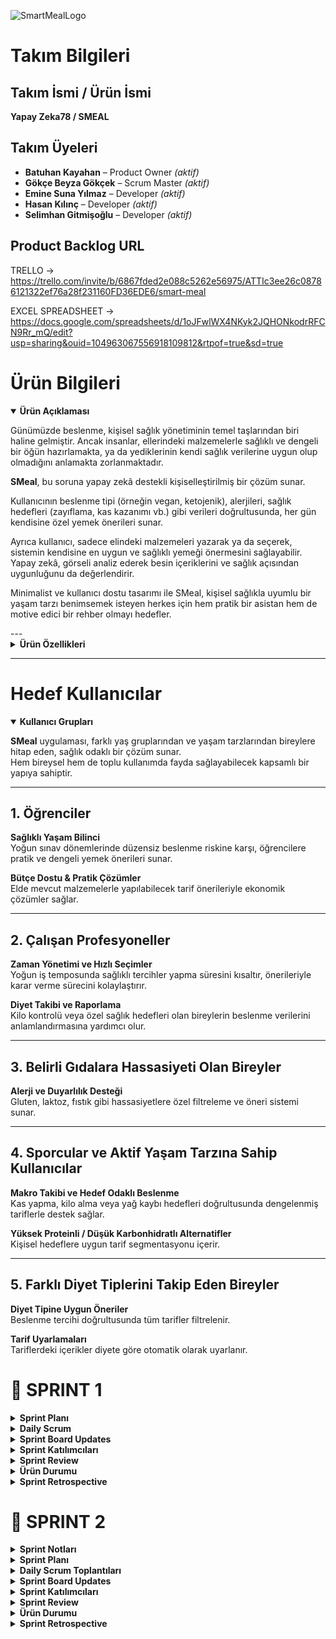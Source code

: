 ![SmartMealLogo](https://github.com/user-attachments/assets/08c000c8-3dbc-4b8d-a88e-b8444787a73c)
# Takım Bilgileri 

## Takım İsmi / Ürün İsmi  
**Yapay Zeka78 / SMEAL**

## Takım Üyeleri  
- **Batuhan Kayahan** – Product Owner _(aktif)_  
- **Gökçe Beyza Gökçek** – Scrum Master _(aktif)_  
- **Emine Suna Yılmaz** – Developer _(aktif)_  
- **Hasan Kılınç** – Developer _(aktif)_  
- **Selimhan Gitmişoğlu** – Developer _(aktif)_

## Product Backlog URL  
TRELLO ->   https://trello.com/invite/b/6867fded2e088c5262e56975/ATTIc3ee26c08786121322ef76a28f231160FD36EDE6/smart-meal


EXCEL SPREADSHEET ->  https://docs.google.com/spreadsheets/d/1oJFwlWX4NKyk2JQHONkodrRFCN9Rr_mQ/edit?usp=sharing&ouid=104963067556918109812&rtpof=true&sd=true

# Ürün Bilgileri 

<details open>
<summary><strong>Ürün Açıklaması</strong></summary>

Günümüzde beslenme, kişisel sağlık yönetiminin temel taşlarından biri haline gelmiştir. Ancak insanlar, ellerindeki malzemelerle sağlıklı ve dengeli bir öğün hazırlamakta, ya da yediklerinin kendi sağlık verilerine uygun olup olmadığını anlamakta zorlanmaktadır.

**SMeal**, bu soruna yapay zekâ destekli kişiselleştirilmiş bir çözüm sunar.

Kullanıcının beslenme tipi (örneğin vegan, ketojenik), alerjileri, sağlık hedefleri (zayıflama, kas kazanımı vb.) gibi verileri doğrultusunda, her gün kendisine özel yemek önerileri sunar.

Ayrıca kullanıcı, sadece elindeki malzemeleri yazarak ya da seçerek, sistemin kendisine en uygun ve sağlıklı yemeği önermesini sağlayabilir. Yapay zekâ, görseli analiz ederek besin içeriklerini ve sağlık açısından uygunluğunu da değerlendirir.

Minimalist ve kullanıcı dostu tasarımı ile SMeal, kişisel sağlıkla uyumlu bir yaşam tarzı benimsemek isteyen herkes için hem pratik bir asistan hem de motive edici bir rehber olmayı hedefler.

</details>
---
<details>
<summary><strong>Ürün Özellikleri</strong></summary>

### 1. Giriş Sayfası: Profil Bazlı Kişiselleştirme

Kullanıcılar yaş, cinsiyet, boy, kilo, aktivite seviyesi, diyet tercihi, alerjiler ve sağlık hedefleri gibi bilgileri içeren detaylı bir profil oluşturur. Uygulama bu bilgiler doğrultusunda:

- Vücut kitle indeksi (BMI) hesaplaması yapar  
- Hedef doğrultusunda kalori ve makro besin ihtiyaçlarını belirler  
- Diyet etiketlerini oluşturur (ör. ketojenik, vegan, düşük karbonhidrat vs.)

---

### 2. Kişiselleştirilmiş Yemek Önerileri Sayfası

Uygulama, kullanıcı profilindeki bilgilerle **Gemini 2.0** kullanarak öneriler üretir. Her yemek önerisi:

- Toplam kalori, protein, karbonhidrat, yağ miktarı  
- Hazırlama süresi ve zorluk seviyesi  
- Tarifin neden uygun olduğu bilgisi  
- Gereken tüm malzemeler ve hazırlanış adımları içerir

Sistem, alerji ya da diyet dışı içerikleri filtreleyerek kişiye özel ve güvenli öneriler sunar.

---

### 3. AI ile Görsel Yemek Analizi Sayfası

Kullanıcı, yediği yemeğin fotoğrafını yükleyerek besin içerik analizi alabilir. Özellik demo aşamasında statik eşleştirme mantığıyla çalışır:

- Görsel alımı (kamera veya galeri)  
- Görüntü sınıflandırması  
- Kalori ve makro tahmini  
- Kullanıcıya özel uygunluk değerlendirmesi

Bu ekran, AI’nın temel besin tanıma gücünü deneyimletmeyi hedefler.

---

### 4. Elimdekiler ile Tarifler Sayfası

Kullanıcı elindeki malzemeleri metinle ya da butonlarla girer. Sistem, bu malzemelere göre Gemini ile tarif önerisi sunar:

- Eksik malzeme durumunda uyarı verir  
- Hazırlanabilirlik derecesini belirtir  
- Gerekli ek malzemeleri sıralar

---

### 5. Ek Özellikler

#### Tarif Detayları

- Kalori, protein, karbonhidrat, yağ gibi temel besin değerleri  
- Malzeme listesi ve ölçüleri  
- Adım adım hazırlanış yönergeleri  
- Kullanıcıya uygunluk açıklaması  

#### Geçmiş Takibi

- Daha önce görüntülenen tariflerin otomatik saklanması  
- Favorilere ekleme/çıkarma  
- Filtreleme ve yeniden erişim kolaylığı  

#### Navigasyon

Ana sayfada modüller:

- Kişisel yemek önerisi  
- Elimdeki malzemelerle tarif  
- Yemeği analiz et  
- Profil ve sağlık bilgileri

Tüm sayfalar arasında hızlı ve sezgisel geçiş için Flutter navigasyon sistemi kullanılmıştır.


</details>

---- 
# Hedef Kullanıcılar

<details open>
<summary><strong>Kullanıcı Grupları</strong></summary>

**SMeal** uygulaması, farklı yaş gruplarından ve yaşam tarzlarından bireylere hitap eden, sağlık odaklı bir çözüm sunar.  
Hem bireysel hem de toplu kullanımda fayda sağlayabilecek kapsamlı bir yapıya sahiptir.

---

## 1. Öğrenciler

**Sağlıklı Yaşam Bilinci**  
Yoğun sınav dönemlerinde düzensiz beslenme riskine karşı, öğrencilere pratik ve dengeli yemek önerileri sunar.

**Bütçe Dostu & Pratik Çözümler**  
Elde mevcut malzemelerle yapılabilecek tarif önerileriyle ekonomik çözümler sağlar.

---

## 2. Çalışan Profesyoneller

**Zaman Yönetimi ve Hızlı Seçimler**  
Yoğun iş temposunda sağlıklı tercihler yapma süresini kısaltır, önerileriyle karar verme sürecini kolaylaştırır.

**Diyet Takibi ve Raporlama**  
Kilo kontrolü veya özel sağlık hedefleri olan bireylerin beslenme verilerini anlamlandırmasına yardımcı olur.

---

## 3. Belirli Gıdalara Hassasiyeti Olan Bireyler

**Alerji ve Duyarlılık Desteği**  
Gluten, laktoz, fıstık gibi hassasiyetlere özel filtreleme ve öneri sistemi sunar.

---

## 4. Sporcular ve Aktif Yaşam Tarzına Sahip Kullanıcılar

**Makro Takibi ve Hedef Odaklı Beslenme**  
Kas yapma, kilo alma veya yağ kaybı hedefleri doğrultusunda dengelenmiş tariflerle destek sağlar.

**Yüksek Proteinli / Düşük Karbonhidratlı Alternatifler**  
Kişisel hedeflere uygun tarif segmentasyonu içerir.

---

## 5. Farklı Diyet Tiplerini Takip Eden Bireyler

**Diyet Tipine Uygun Öneriler**  
Beslenme tercihi doğrultusunda tüm tarifler filtrelenir.

**Tarif Uyarlamaları**  
Tariflerdeki içerikler diyete göre otomatik olarak uyarlanır.

</details>

# 📍 SPRINT 1

<details>
<summary><strong> Sprint Planı</strong></summary>

**Sprint içinde tamamlanması tahmin edilen puan:** 100 Puan

**Puan tamamlama mantığı:**  
SMEAL toplamda 300 puanlık bir geliştirme yüküne sahiptir. Proje üç sprint’e bölünerek planlandığı için her sprintte yaklaşık 100 puanlık iş tamamlanması hedeflenmiştir. Sprint 1’de temel altyapı, kullanıcı girişi, profil oluşturma, veri bağlantıları ve navigasyon sistemleri geliştirildiği için bu sprintin yükü 100 puan olarak belirlenmiştir. Her bir sprintte eşit bir ağırlıklandırmanın iş bölümü açısından adil olacağına karar verilmiştir.

</details>

<details>
<summary><strong> Daily Scrum</strong></summary>

Daily Scrum toplantıları, ekip üyelerinin okul ve iş yoğunlukları göz önünde bulundurularak Google Meet üzerinden çevrim içi olarak gerçekleştirilmiştir. Her toplantı sonrasında günlük görev durumları ve ilerlemeler, ekip içi kayıt amacıyla WhatsApp üzerinden yazılı olarak paylaşılmıştır.  
Toplantı notları, görev güncellemeleri ve iletişim akışına dair gerekli dokümanlar eklenmiştir.

### 🗨️ Sprint 1 – WhatsApp & Google Meet Toplantı Kayıtları  
📎 Toplantı ekran görüntüleri ve yazışmalar için:  
👉 [WhatsApp Görsellerine Buradan Ulaşabilirsiniz](https://drive.google.com/drive/folders/1MRBDttWCSHXecd63y1qjKrfANuVOTHiz?usp=drive_link)

</details>

<details>
<summary><strong> Sprint Board Updates</strong></summary>

Trello üzerinde oluşturulan sprint planı, proje yönetimini görsel ve işlevsel olarak takip etmeye olanak tanımaktadır. Görevler, To Do (Yapılacaklar), In Progress (Devam Edenler), Done (Tamamlananlar) ve Gelecek Süreçler olmak üzere dört temel sütun altında kategorize edilmiştir. Bu yapı sayesinde, görevler sadece frontend/backend olarak teknik ayrımlarla değil, uygulamanın genel işlevselliğine göre dağıtılmıştır. Her kart, bireysel sorumlulara atanmış ve ekip içi ilerlemeyi şeffaf şekilde yansıtacak şekilde yapılandırılmıştır. Henüz planlanmamış ama ileriki sprintlerde yapılması planlanan işler ise “Gelecek Süreçler” sütununda toplanarak proje vizyonunun devamlılığı güvence altına alınmıştır. Bu sistem, ekip içinde iş takibini kolaylaştırmak ve sprint verimliliğini artırmak amacıyla kullanılmıştır.

<img width="1145" alt="Ekran Resmi 2025-07-06 15 21 41" src="https://github.com/user-attachments/assets/32fe0854-1689-4afb-85bf-7324b224e69d" />

</details>

<details>
<summary><strong> Sprint Katılımcıları</strong></summary>

- Batuhan Kayahan – Product Owner  
- Gökçe Beyza Gökçek – Scrum Master  
- Emine Suna Yılmaz – Developer  
- Hasan Kılınç – Developer  
- Selimhan Gitmişoğlu – Developer  

</details>

<details>
<summary><strong> Sprint Review</strong></summary>

- Proje fikri belirlendi: Yapay zekâ destekli kişisel beslenme öneri uygulaması olarak karar verildi  
- Uygulama kapsamı, hedef kullanıcılar ve temel modüller tanımlandı  
- Geliştirme teknolojileri seçildi: Flutter, Firebase, Gemini API  
- GitHub repository oluşturuldu ve temel proje yapısı kuruldu  
- Flutter projesi başlatıldı ve klasör yapısı oluşturuldu  
- Firebase Auth entegrasyonu tamamlandı  
- Google ile giriş ve e-posta/şifre kayıt ekranları geliştirildi  
- Giriş sonrası yönlendirme akışı tamamlandı  
- Kullanıcı profil oluşturma formu geliştirildi (diyet tipi, hedef, yaş, kilo, alerjiler vb.)  
- Profil formunun Firebase’e veri yazma işlemi başarıyla tamamlandı  
- Ana menü ve alt navigasyon sistemi geliştirildi  
- Ana menüde 3 sekme tanımlandı: “Bugün Ne Yesem?”, “Yemeği Analiz Et”, “Elimdeki Malzemelerle Tarif”  
- “Bugün Ne Yesem?” sayfası dummy içerikle geliştirildi  
- Öneri detay sayfası oluşturuldu  
- Kullanıcı profil özet kartı entegre edildi  
- “Elimdeki Malzemelerle Tarif” sayfasının arayüzü tamamlandı
- “Yemeği Fotoğrafla Analiz Et” sayfasının arayüzü tamamlandı  
- Sayfalar arası geçiş ve navigasyonlar tamamlandı  
- UI/UX düzenlemeleri yapıldı  
- Test kullanıcılarıyla Firestore veri akışı test edildi

Burndown chart aşağıda verilmiştir: 

![output (1)](https://github.com/user-attachments/assets/427f1e70-d89e-406d-9aa0-2df6db199471)


</details>

<details>
<summary><strong> Ürün Durumu</strong></summary>

Ürün görüntüleri aşağıda sunulmuştur:

![WhatsApp Image 2025-07-03 at 18 17 31](https://github.com/user-attachments/assets/e95f88ab-bdaf-457f-b3a6-3f24920a1230)  
![WhatsApp Image 2025-07-03 at 18 17 32](https://github.com/user-attachments/assets/16e7f634-3840-4ec5-9b13-20b807f9eeab)  
![WhatsApp Image 2025-07-03 at 18 17 33](https://github.com/user-attachments/assets/49f12705-314c-41aa-bbfa-12d4149d5c26)  
![WhatsApp Image 2025-07-03 at 18 17 34](https://github.com/user-attachments/assets/6e96561e-8754-4be1-942d-d04a4c63125d)  
![WhatsApp Image 2025-07-03 at 18 17 34 (1)](https://github.com/user-attachments/assets/b34caf55-bbf2-48ce-8718-c635b6f352e6)  
![WhatsApp Image 2025-07-03 at 18 17 35](https://github.com/user-attachments/assets/75c0ca1e-bed9-4e62-99a8-4ad5d2565220)  
![WhatsApp Image 2025-07-04 at 21 55 59](https://github.com/user-attachments/assets/d0798221-c57a-4d5d-a03c-f3b046120f1b)  
![WhatsApp Image 2025-07-04 at 21 55 59 (1)](https://github.com/user-attachments/assets/65226543-372d-421b-86a3-b8cef33a02b8)

</details>

<details>
<summary><strong> Sprint Retrospective</strong></summary>

**Neler İyi Gitti?**
- Kararları birlikte verdik, neyi nasıl daha iyi yaparız odağı ön plandaydı  
- Ekip içi motivasyon yüksekti, destekleyici ve paylaşımcı bir yapı oluştu  
- Akşam buluşmaları odaklı ve verimliydi (Meet + WhatsApp)  
- Daily/weekly Scrum yapısı sürdürüldü  
- UI/UX’e erken odaklanmak görsel bütünlüğü sağladı  

**Zorlanılan Noktalar**
- Flutter kurulum sürecinde teknik sorunlar yaşandı  
- Zaman zaman çevrim içi olamama nedeniyle iletişim aksadı  
- WhatsApp mesaj trafiği bazı günler yoğunlaştı  
- Firebase auth entegrasyonunda teknik engeller çıktı  

**Aldığımız Kararlar**
- Her sprint için sabit haftalık toplantı günü belirlendi  
- WhatsApp mesajları Trello ile desteklenerek sadeleştirilecek  
- Mini retrospektifler düzenli hale getirilecek  
- “En İyi Katkı” sticker’ı uygulaması başlatılacak  

</details>

# 📍 SPRINT 2

<details>
<summary><strong> Sprint Notları</strong></summary>

Sprint 2'de ürünümüz SmartMeal’in temel yapısı korunarak yeni özelliklerle fonksiyonelliği artırılmış, görsel arayüzler yeniden tasarlanmış ve kullanıcı deneyimi iyileştirilmiştir. Bu sprintteki öncelikli hedef, kullanıcıya daha fazla kişiselleştirilmiş ve sağlık odaklı içerik sunabilmekti. 

Yapay zeka entegrasyonları derinleştirilmiş, sağlık takibi modülleri (su tüketimi, adım sayar, kan tahlili, erken tanı sistemi) uygulamaya dahil edilmiştir. Ayrıca kullanıcı profil yönetimi, avatar seçimi ve alerji tanımlama gibi bireysel veri alanları da geliştirilmiştir.

Tüm bu geliştirmelerle birlikte, SmartMeal’in kişiselleştirilmiş beslenme asistanı olma vizyonu bir adım ileri taşınmıştır.

</details>

<details>
<summary><strong> Sprint Planı</strong></summary>

**Sprint içinde tamamlanması tahmin edilen puan:** 100 Puan

**Puan tamamlama mantığı:**  
SMEAL toplamda 300 puanlık bir geliştirme yüküne sahiptir. Proje üç sprint’e bölünerek planlandığı için her sprintte yaklaşık 100 puanlık iş tamamlanması hedeflenmiştir. Sprint 2’de yeni özelliklerin geliştirilmesi, entegrasyonlarının sağlanması ve farklılık sağlayacak yenilikçi bakış açılarının artırılması hedeflenmiştir. Her bir sprintte eşit bir ağırlıklandırmanın iş bölümü açısından adil olacağına karar verilmiştir.

</details>

<details>
<summary><strong> Daily Scrum Toplantıları</strong></summary>

Daily Scrum toplantıları, ekip üyelerinin okul ve iş yoğunlukları göz önünde bulundurularak Google Meet üzerinden çevrim içi olarak haftada 1 gerçekleştirilmiştir. Çevrimiçi toplantılar dışında haftaiçleri ekip içinde haberleşmek amacıyla WhatsApp üzerinden iletişim gerçekleştirilmiştir.

Toplantı notları, görev güncellemeleri ve iletişim akışına dair gerekli dokümanlar aşağıdaki linke eklenmiştir.

Toplantı notları ve ekran görüntüleri için:  
👉 [Google Drive Klasörüne Buradan Ulaşabilirsiniz](https://drive.google.com/drive/folders/1RTlllm6dsrd0_PJstcGwJq47jXZ4870O?usp=sharing)


</details>

<details>
<summary><strong> Sprint Board Updates</strong></summary>

Geçtiğimiz sprintte belirlenmiş olan proje yönetim aracı **TRELLO**, bu sprint boyunca da kullanılmaya devam edilmiştir. Kişilere atanan görevler, önceki sprintte tamamlananlar ve ilerleyiş görülebilmektedir. Bu sistem, ekip içinde iş takibini kolaylaştırmak ve sprint verimliliğini artırmak amacıyla kullanılmıştır.

Aşapıda sprint 2 de tamamlanması beklenilen özellikler en soldaki sütunda yer almaktadır. Aynı zamanda tamamlanması beklenilen ancak hala devam eden görevler 2. sütunda belirtilmiştir. 3. sütunda önceki sprintte tamamlanmış görevler görülmektedir. 

<img width="1364" height="852" alt="Ekran Resmi 2025-07-19 16 29 49" src="https://github.com/user-attachments/assets/68d77713-e32f-4bfa-895f-cf9b837534fb" />

Panomuzun linki yukarıda TRELLO yazısı ile ve oklar yardımıyla gösterilmiştir. Link ile de aynı bilgilere erişim sağlanabilmektedir.

</details>

<details>
<summary><strong> Sprint Katılımcıları</strong></summary>

- **Batuhan Kayahan** – Product Owner  
- **Gökçe Beyza Gökçek** – Scrum Master  
- **Emine Suna Yılmaz** – Developer  
- **Hasan Kılınç** – Developer  

</details>

<details>
<summary><strong> Sprint Review</strong></summary>

- Uygulama isminin SMeal'dan Smeal olarak güncellenmesi  
- Logonun ve uygulama iconunun güncellenmesi  
- Kayıt ekranı, Giriş ekranı, Ana sayfa, Profil ekranı UI tasarımı yenilendi  
- “Elimdeki Malzemelerle Tarif” ekranına AI entegrasyonu yapıldı  
- Tarif içeriklerinin AI tarafından otomatik oluşturulması sağlandı  
- Profil güncelleme ekranı geliştirildi  
- Profile avatar seçme özelliği eklendi  
- 6 adet emoji temelli avatar tanımlandı  
- Profil görseli değiştirme alanı ayarlara eklendi  
- Kayıt ekranına “Alerjiler” alanı eklendi  
- Alerji etkenlerinin uygulama içi entegrasyonu sağlandı  
- “Beslenme Türleri” seçenekleri genişletildi  
- Günlük su tüketimi takibi özelliği eklendi  
- Günlük adım sayar özelliği eklendi  
- Kullanıcının kan tahlili bilgilerini ekleyebileceği alan oluşturuldu  
- Erken tanı sistemi geliştirildi  
- Kanser hastalıkları için erken teşhis analizi altyapısı oluşturuldu  
- Haftalık pop-up sorularla erken tanı taraması yapılması sağlandı  
- Geçmiş analiz sonuçlarının görüntülenmesi özelliği eklendi  

</details>

<details>
<summary><strong> Ürün Durumu</strong></summary>

Ürünümüzün güncel durumu aşağıda drive linkindeki görsellerde gösterilmektedir: 
👉 [Google Drive Klasörüne Buradan Ulaşabilirsiniz](https://drive.google.com/drive/folders/1CZ8EVHB0HSZEYjxsVwkB3kSK9mQ0UJTE?usp=sharing)

</details>

<details>
<summary><strong> Sprint Retrospective</strong></summary>


**⚠️ Zorlayıcı Noktalar**  
- Ekip içi iletişim aksaklıkları  
- İşlerin geç tamamlanması  
- Gerekli aksiyonların zamanında alınmaması  
- Teknik alanda yaşanan aksaklıklar sebebiyle süreçlerin uzaması  

**✅ İyi Giden Noktalar**  
- Ekibin içerisinde oldukça toleranslı davranılması  
- Herkesin yaratıcı şekilde katkıda bulunması  
- Fikir geliştirme ve uygulama özgürlüğünün bulunması  
- Sınırlandırıcı değil, esnek bir çalışma ortamının belirlenmesi  
- Ekip üyelerinin birbirine destek olmaya çalışması  

**📌 Alınan Kararlar**  
- Kontrol noktaları sıkılaştırılacak  
- Daha sıkı bir çalışma sürecine girileceği için toplantılarda bu durum vurgulanacak  
- Çalışma ve toplantılara maksimum uyum bekleniyor  
- Ekibin duygusal dayanıklılığının artırılması gerekiyor  

</details>


